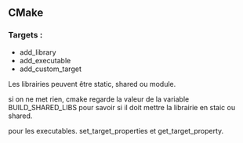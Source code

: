 ## CMake


### Targets :

* add_library
* add_executable
* add_custom_target

Les librairies peuvent être static, shared ou module.

si on ne met rien, cmake regarde la valeur de la variable BUILD_SHARED_LIBS pour savoir si il doit mettre la librairie en staic ou shared.

pour les executables.
set_target_properties et get_target_property.

